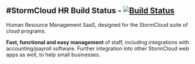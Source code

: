 #StormCloud HR
Build Status - [![Build Status](https://travis-ci.org/StormBurpee/stormcloud-hr.svg?branch=master)](https://travis-ci.org/StormBurpee/stormcloud-hr)
----------
Human Resource Management SaaS, designed for the StormCloud suite of cloud programs.

**Fast, functional and easy management** of staff, including integrations with accounting/payroll software. Further integration into other StormCloud web apps as well, to help small businesses.
